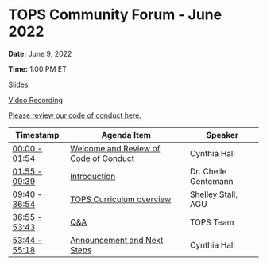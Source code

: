 # TOPS Community Forum - June 2022


**Date:** June 9, 2022


**Time:** 1:00 PM ET

[Slides](https://doi.org/10.5281/zenodo.6626291)

[Video Recording](https://www.youtube.com/watch?v=Am0cnc3oT2M&list=PLSqpxDmgLp4FRm1-9aYx_qhw0t7VZrVFt&index=1)

[Please review our code of conduct here.](../Community_Forums/code_of_conduct.md)



| **Timestamp**                                           | **Agenda Item**                                                                | **Speaker**           |
|---------------------------------------------------------|--------------------------------------------------------------------------------|-----------------------|
| [00:00 - 01:54](https://youtu.be/Am0cnc3oT2M?t=0)       | [Welcome and Review of Code of Conduct](https://youtu.be/Am0cnc3oT2M?t=0)      | Cynthia Hall          |
| [01:55 - 09:39](https://youtu.be/Am0cnc3oT2M?t=115)     | [Introduction](https://youtu.be/Am0cnc3oT2M?t=115)                             | Dr. Chelle Gentemann  |
| [09:40 - 36:54](https://youtu.be/Am0cnc3oT2M?t=579)     | [TOPS Curriculum overview](https://youtu.be/Am0cnc3oT2M?t=579)                 | Shelley Stall, AGU    |
| [36:55 - 53:43](https://youtu.be/Am0cnc3oT2M?t=2214)    | [Q&A](https://youtu.be/Am0cnc3oT2M?t=2214)                                     | TOPS Team             |
| [53:44 - 55:18](https://youtu.be/Am0cnc3oT2M?t=3223)    | [Announcement and Next Steps](https://youtu.be/Am0cnc3oT2M?t=3223)             | Cynthia Hall          |
